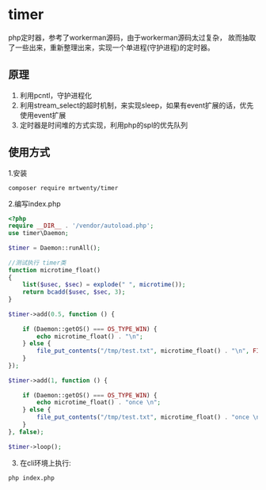 # timer
php定时器，参考了workerman源码，由于workerman源码太过复杂， 故而抽取了一些出来，重新整理出来，实现一个单进程(守护进程)的定时器。

## 原理
1. 利用pcntl，守护进程化
2. 利用stream_select的超时机制，来实现sleep，如果有event扩展的话，优先使用event扩展
3. 定时器是时间堆的方式实现，利用php的spl的优先队列

## 使用方式
1.安装
```
composer require mrtwenty/timer
```
2.编写index.php
```php
<?php
require __DIR__ . '/vendor/autoload.php';
use timer\Daemon;
 
$timer = Daemon::runAll();
 
//测试执行 timer类
function microtime_float()
{
    list($usec, $sec) = explode(" ", microtime());
    return bcadd($usec, $sec, 3);
}
 
$timer->add(0.5, function () {
 
    if (Daemon::getOS() === OS_TYPE_WIN) {
        echo microtime_float() . "\n";
    } else {
        file_put_contents("/tmp/test.txt", microtime_float() . "\n", FILE_APPEND);
    }
});
 
$timer->add(1, function () {
 
    if (Daemon::getOS() === OS_TYPE_WIN) {
        echo microtime_float() . "once \n";
    } else {
        file_put_contents("/tmp/test.txt", microtime_float() . "once \n", FILE_APPEND);
    }
}, false);
 
$timer->loop();
```
3. 在cli环境上执行:
```
php index.php
```


